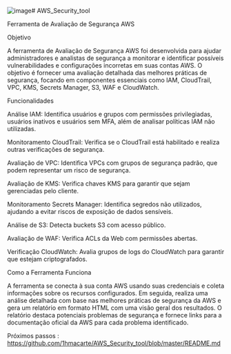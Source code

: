 ![image](https://github.com/user-attachments/assets/2e304244-b3d1-4b3a-ab23-8bb8d3c60697)# AWS_Security_tool

Ferramenta de Avaliação de Segurança AWS 

Objetivo 

A ferramenta de Avaliação de Segurança AWS foi desenvolvida para ajudar administradores e analistas de segurança a monitorar e identificar possíveis vulnerabilidades e configurações incorretas em suas contas AWS. O objetivo é fornecer uma avaliação detalhada das melhores práticas de segurança, focando em componentes essenciais como IAM, CloudTrail, VPC, KMS, Secrets Manager, S3, WAF e CloudWatch. 

Funcionalidades 

Análise IAM: Identifica usuários e grupos com permissões privilegiadas, usuários inativos e usuários sem MFA, além de analisar políticas IAM não utilizadas. 

Monitoramento CloudTrail: Verifica se o CloudTrail está habilitado e realiza outras verificações de segurança. 

Avaliação de VPC: Identifica VPCs com grupos de segurança padrão, que podem representar um risco de segurança. 

Avaliação de KMS: Verifica chaves KMS para garantir que sejam gerenciadas pelo cliente. 

Monitoramento Secrets Manager: Identifica segredos não utilizados, ajudando a evitar riscos de exposição de dados sensíveis. 

Análise de S3: Detecta buckets S3 com acesso público. 

Avaliação de WAF: Verifica ACLs da Web com permissões abertas. 

Verificação CloudWatch: Avalia grupos de logs do CloudWatch para garantir que estejam criptografados. 

Como a Ferramenta Funciona 

A ferramenta se conecta à sua conta AWS usando suas credenciais e coleta informações sobre os recursos configurados. Em seguida, realiza uma análise detalhada com base nas melhores práticas de segurança da AWS e gera um relatório em formato HTML com uma visão geral dos resultados. O relatório destaca potenciais problemas de segurança e fornece links para a documentação oficial da AWS para cada problema identificado. 

Próximos passos : https://github.com/1hmacarte/AWS_Security_tool/blob/master/README.md




 
